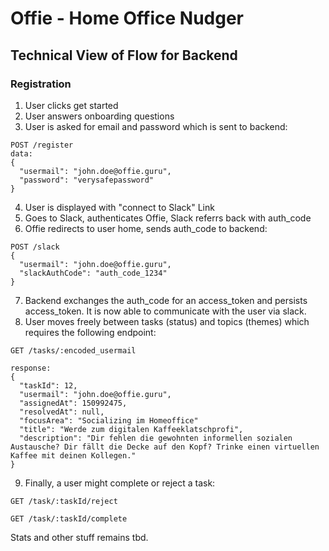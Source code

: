 # Offie - Home Office Nudger

## Technical View of Flow for Backend

### Registration

1. User clicks get started
2. User answers onboarding questions
3. User is asked for email and password which is sent to backend:
```
POST /register
data:
{
  "usermail": "john.doe@offie.guru",
  "password": "verysafepassword"
}
```
4. User is displayed with "connect to Slack" Link
5. Goes to Slack, authenticates Offie, Slack referrs back with auth_code
6. Offie redirects to user home, sends auth_code to backend:
```
POST /slack
{
  "usermail": "john.doe@offie.guru",
  "slackAuthCode": "auth_code_1234"
}
```
7. Backend exchanges the auth_code for an access_token and persists access_token. It is now able to communicate with the user via slack.
8. User moves freely between tasks (status) and topics (themes) which requires the following endpoint:
```
GET /tasks/:encoded_usermail

response:
{
  "taskId": 12,
  "usermail": "john.doe@offie.guru",
  "assignedAt": 150992475,
  "resolvedAt": null,
  "focusArea": "Socializing im Homeoffice"
  "title": "Werde zum digitalen Kaffeeklatschprofi",
  "description": "Dir fehlen die gewohnten informellen sozialen Austausche? Dir fällt die Decke auf den Kopf? Trinke einen virtuellen Kaffee mit deinen Kollegen."
}
```
9. Finally, a user might complete or reject a task:
```
GET /task/:taskId/reject

GET /task/:taskId/complete
```

Stats and other stuff remains tbd.